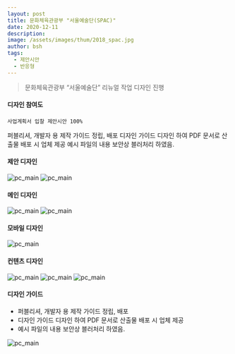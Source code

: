 ```yaml
---
layout: post
title: 문화체육관광부 "서울예술단(SPAC)"
date: 2020-12-11
description:
image: /assets/images/thum/2018_spac.jpg
author: bsh
tags:
  - 제안시안
  - 반응형
---
```


> 문화체육관광부 “서울예술단” 리뉴얼 작업 디자인 진행

#### 디자인 참여도
<code>사업계획서 입찰 제안시안 100%</code>

퍼블리셔, 개발자 용 제작 가이드 정립, 배포
디자인 가이드 디자인 하여 PDF 문서로 산출물 배포 시 업체 제공
예시 파일의 내용 보안상 블러처리 하였음.


#### 제안 디자인
![pc_main](/assets/images/post/spac_pc.jpg)
![pc_main](/assets/images/post/spac_pc.jpg)

#### 메인 디자인
![pc_main](/assets/images/post/spac_pc.jpg)
![pc_main](/assets/images/post/spac_eng.jpg)

#### 모바일 디자인
![pc_main](/assets/images/post/spac_m.jpg)

#### 컨텐츠 디자인
![pc_main](/assets/images/post/spac_sub01.jpg)
![pc_main](/assets/images/post/spac_sub02.jpg)
![pc_main](/assets/images/post/spac_sub03.jpg)

#### 디자인 가이드
- 퍼블리셔, 개발자 용 제작 가이드 정립, 배포
- 디자인 가이드 디자인 하여 PDF 문서로 산출물 배포 시 업체 제공
- 예시 파일의 내용 보안상 블러처리 하였음.

![pc_main](/assets/images/post/spac_gd.jpg)
